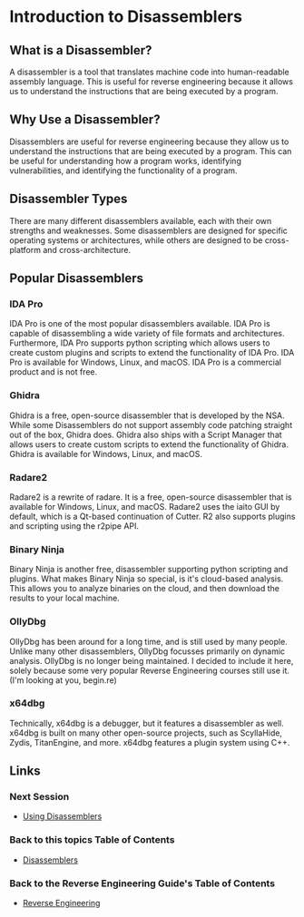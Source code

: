 # Introduction to Disassemblers

## What is a Disassembler?
A disassembler is a tool that translates machine code into human-readable assembly language. This is useful for reverse engineering because it allows us to understand the instructions that are being executed by a program.

## Why Use a Disassembler?
Disassemblers are useful for reverse engineering because they allow us to understand the instructions that are being executed by a program. This can be useful for understanding how a program works, identifying vulnerabilities, and identifying the functionality of a program.

## Disassembler Types
There are many different disassemblers available, each with their own strengths and weaknesses. Some disassemblers are designed for specific operating systems or architectures, while others are designed to be cross-platform and cross-architecture.

## Popular Disassemblers
### IDA Pro
IDA Pro is one of the most popular disassemblers available. IDA Pro is capable of disassembling a wide variety of file formats and architectures. Furthermore, IDA Pro supports python scripting which allows users to create custom plugins and scripts to extend the functionality of IDA Pro. IDA Pro is available for Windows, Linux, and macOS. IDA Pro is a commercial product and is not free.
### Ghidra
Ghidra is a free, open-source disassembler that is developed by the NSA. While some Disassemblers do not support assembly code patching straight out of the box, Ghidra does. Ghidra also ships with a Script Manager that allows users to create custom scripts to extend the functionality of Ghidra. Ghidra is available for Windows, Linux, and macOS.
### Radare2
Radare2 is a rewrite of radare. It is a free, open-source disassembler that is available for Windows, Linux, and macOS. Radare2 uses the iaito GUI by default, which is a Qt-based continuation of Cutter. R2 also supports plugins and scripting using the r2pipe API.
### Binary Ninja
Binary Ninja is another free, disassembler supporting python scripting and plugins. What makes Binary Ninja so special, is it's cloud-based analysis. This allows you to analyze binaries on the cloud, and then download the results to your local machine.
### OllyDbg
OllyDbg has been around for a long time, and is still used by many people. Unlike many other disassemblers, OllyDbg focusses primarily on dynamic analysis. OllyDbg is no longer being maintained. I decided to include it here, solely because some very popular Reverse Engineering courses still use it. (I'm looking at you, begin.re)
### x64dbg
Technically, x64dbg is a debugger, but it features a disassembler as well. x64dbg is built on many other open-source projects, such as ScyllaHide, Zydis, TitanEngine, and more.
x64dbg features a plugin system using C++. 

## Links
### Next Session
- [Using Disassemblers](Using%20Disassemblers.md)
### Back to this topics Table of Contents
- [Disassemblers](Table%20of%20Contents.md)
### Back to the Reverse Engineering Guide's Table of Contents
- [Reverse Engineering](../README.md)